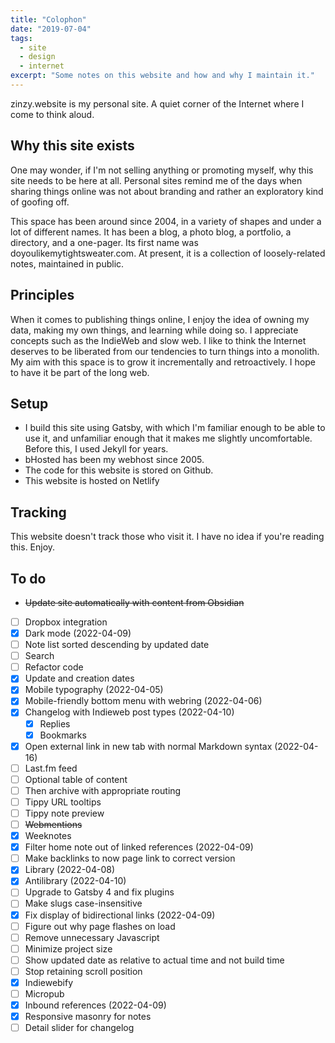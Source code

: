 ```yaml
---
title: "Colophon"
date: "2019-07-04"
tags:
  - site
  - design
  - internet
excerpt: "Some notes on this website and how and why I maintain it."
---
```

zinzy.website is my personal site. A quiet corner of the Internet where I come to think aloud.

## Why this site exists
One may wonder, if I'm not selling anything or promoting myself, why this site needs to be here at all. Personal sites remind me of the days when sharing things online was not about branding and rather an exploratory kind of goofing off.

This space has been around since 2004, in a variety of shapes and under a lot of different names. It has been a blog, a photo blog, a portfolio, a directory, and a one-pager. Its first name was doyoulikemytightsweater.com. At present, it is a collection of loosely-related notes, maintained in public. 

## Principles
When it comes to publishing things online, I enjoy the idea of owning my data, making my own things, and learning while doing so. I appreciate concepts such as the IndieWeb and slow web. I like to think the Internet deserves to be liberated from our tendencies to turn things into a monolith. My aim with this space is to grow it incrementally and retroactively. I hope to have it be part of the long web.

## Setup
- I build this site using Gatsby, with which I'm familiar enough to be able to use it, and unfamiliar enough that it makes me slightly uncomfortable. Before this, I used Jekyll for years.
- bHosted has been my webhost since 2005.
- The code for this website is stored on Github.
- This website is hosted on Netlify

## Tracking
This website doesn't track those who visit it. I have no idea if you're reading this. Enjoy.

## To do
- ~~Update site automatically with content from Obsidian~~
- [ ] Dropbox integration
- [x] Dark mode (2022-04-09)
- [ ] Note list sorted descending by updated date
- [ ] Search
- [ ] Refactor code
- [x] Update and creation dates
- [x] Mobile typography (2022-04-05)
- [x] Mobile-friendly bottom menu with webring (2022-04-06)
- [x] Changelog with Indieweb post types (2022-04-10)
  - [x] Replies
  - [x] Bookmarks
- [x] Open external link in new tab with normal Markdown syntax (2022-04-16)
- [ ] Last.fm feed
- [ ] Optional table of content
- [ ] Then archive with appropriate routing
- [ ] Tippy URL tooltips
- [ ] Tippy note preview 
- [ ] ~~Webmentions~~
- [x] Weeknotes
- [x] Filter home note out of linked references (2022-04-09)
- [ ] Make backlinks to now page link to correct version
- [x] Library (2022-04-08)
- [x] Antilibrary (2022-04-10)
- [ ] Upgrade to Gatsby 4 and fix plugins
- [ ] Make slugs case-insensitive
- [x] Fix display of bidirectional links (2022-04-09)
- [ ] Figure out why page flashes on load
- [ ] Remove unnecessary Javascript
- [ ] Minimize project size
- [ ] Show updated date as relative to actual time and not build time
- [ ] Stop retaining scroll position
- [x] Indiewebify
- [ ] Micropub
- [x] Inbound references (2022-04-09)
- [x] Responsive masonry for notes
- [ ] Detail slider for changelog
